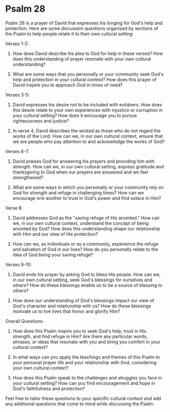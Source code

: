 # Psalm 28

Psalm 28 is a prayer of David that expresses his longing for God's help and protection. Here are some discussion questions organized by sections of the Psalm to help people relate it to their own cultural setting:

Verses 1-2:

1. How does David describe his plea to God for help in these verses? How does this understanding of prayer resonate with your own cultural understanding?

2. What are some ways that you personally or your community seek God's help and protection in your cultural context? How does this prayer of David inspire you to approach God in times of need?

Verses 3-5:

1. David expresses his desire not to be included with evildoers. How does this desire relate to your own experiences with injustice or corruption in your cultural setting? How does it encourage you to pursue righteousness and justice?

2. In verse 4, David describes the wicked as those who do not regard the works of the Lord. How can we, in our own cultural context, ensure that we are people who pay attention to and acknowledge the works of God?

Verses 6-7:

1. David praises God for answering his prayers and providing him with strength. How can we, in our own cultural setting, express gratitude and thanksgiving to God when our prayers are answered and we feel strengthened?

2. What are some ways in which you personally or your community rely on God for strength and refuge in challenging times? How can we encourage one another to trust in God's power and find solace in Him?

Verse 8:

1. David addresses God as the "saving refuge of His anointed." How can we, in our own cultural context, understand the concept of being anointed by God? How does this understanding shape our relationship with Him and our view of His protection?

2. How can we, as individuals or as a community, experience the refuge and salvation of God in our lives? How do you personally relate to the idea of God being your saving refuge?

Verses 9-10:

1. David ends his prayer by asking God to bless His people. How can we, in our own cultural setting, seek God's blessings for ourselves and others? How do these blessings enable us to be a source of blessing to others?

2. How does our understanding of God's blessings impact our view of God's character and relationship with us? How do these blessings motivate us to live lives that honor and glorify Him?

Overall Questions:

1. How does this Psalm inspire you to seek God's help, trust in His strength, and find refuge in Him? Are there any particular words, phrases, or ideas that resonate with you and bring you comfort in your cultural context?

2. In what ways can you apply the teachings and themes of this Psalm to your personal prayer life and your relationship with God, considering your own cultural context?

3. How does this Psalm speak to the challenges and struggles you face in your cultural setting? How can you find encouragement and hope in God's faithfulness and protection?

Feel free to tailor these questions to your specific cultural context and add any additional questions that come to mind while discussing the Psalm.